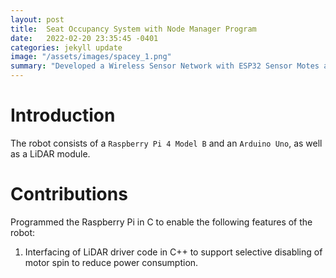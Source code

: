 ```yaml
---
layout: post
title:  Seat Occupancy System with Node Manager Program
date:   2022-02-20 23:35:45 -0401
categories: jekyll update
image: "/assets/images/spacey_1.png"
summary: "Developed a Wireless Sensor Network with ESP32 Sensor Motes and Capacitive Touch Sensors."
---
```

# Introduction

The robot consists of a `Raspberry Pi 4 Model B` and an `Arduino Uno`, as well as a LiDAR module.

# Contributions

Programmed the Raspberry Pi in C to enable the following features of the robot:

1.  Interfacing of LiDAR driver code in C++ to support selective disabling of motor spin to reduce power consumption. 

